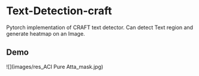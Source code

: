 # Text-Detection-craft

Pytorch implementation of CRAFT text detector. Can detect Text region and generate heatmap on an Image.

## Demo
![](images/res_ACI Pure Atta_mask.jpg)